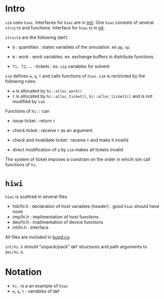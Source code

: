 # Intro
`sim` uses `hiwi`. Interfaces for `hiwi` are in
[int/](../src/int). One `hiwi` consists of several `struct`s and
functions. Interface for `hiwi` is in [int](../src/int).

`struct`s are the following (`QWT`):

* `Q` : quantities : states variables of the simulation. ex `pp`, `np`.

* `W` : work : work variables. ex: exchange buffers in distribute
  functions.

* `T1, T2`, ... : tickets : ex: `zip` variables for solvent

`sim` defines `w`, `q`, `t` and calls functions of `hiwi`. `sim` is
rectricted by the following rules:

* `w` is allocated by `hi::alloc_work()`
* `t` is allocated by `hi::alloc_ticket()`, `hi::alloc_ticket1()` and
  is not modified by `sim`

Functions of `hi::` can
* issue ticket : return `t`
* check ticket : receive `t` as an argument
* check and invalidate ticket : receive `t` and make it invalid

* direct modification of `q` by `sim` makes all tickets invalid

The system of ticket imposes a constrain on the order in whcih sim
call functions of `hi`.

# `hiwi`

`hiwi` is scattred in several files

* hdr/hi.h : declaration of host variables (header) : good `hiwi`
  should have none
* imp/hi.h : implimentation of host functions
* dev/hi.h : implimentation of device functions
* int/hi.h : interface

All files are included in [bund.cu](../src/bund.cu).

`int/hi.h` should "unpack/pack" `QWT` structures and path arguments to
`dec/hi.h`.

# Notation
* `hi` : is a an example of `hiwi`
* `w`, `q`, `t` : variables of `QWT`
